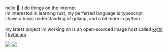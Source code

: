 hello 👋, i do things on the internet<br>
im interested in learning rust, my perferred language is typescript<br>
i have a basic understanding of golang, and a bit more in python<br><br>
my latest project im working on is an open-sourced image host called [kythi](https://kythi.com) | [kythi org](https://github.com/kythix)

<img src="https://github-readme-stats.vercel.app/api/top-langs/?username=Kurpp&layout=compact&theme=dracula&hide_border=true" />
<img src="https://github-readme-stats.vercel.app/api?username=Kurpp&show_icons=true&theme=dracula&hide_border=true&count_private=true&include_all_commits=true" /> 
